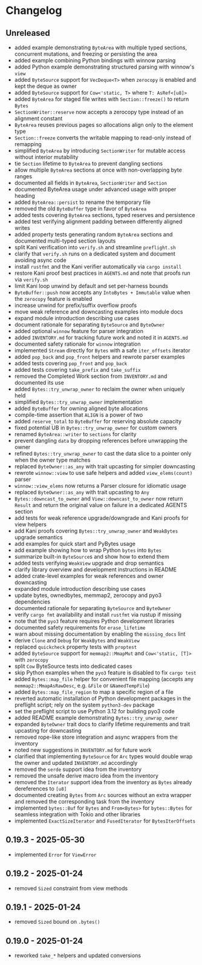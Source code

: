 # Changelog

## Unreleased
- added example demonstrating `ByteArea` with multiple typed sections, concurrent mutations, and freezing or persisting the area
- added example combining Python bindings with winnow parsing
- added Python example demonstrating structured parsing with winnow's `view`
- added `ByteSource` support for `VecDeque<T>` when `zerocopy` is enabled and kept the deque as owner
- added `ByteSource` support for `Cow<'static, T>` where `T: AsRef<[u8]>`
- added `ByteArea` for staged file writes with `Section::freeze()` to return `Bytes`
- `SectionWriter::reserve` now accepts a zerocopy type instead of an alignment constant
- `ByteArea` reuses previous pages so allocations align only to the element type
- `Section::freeze` converts the writable mapping to read-only instead of remapping
- simplified `ByteArea` by introducing `SectionWriter` for mutable access without
  interior mutability
- tie `Section` lifetime to `ByteArea` to prevent dangling sections
- allow multiple `ByteArea` sections at once with non-overlapping byte ranges
- documented all fields in `ByteArea`, `SectionWriter` and `Section`
- documented ByteArea usage under advanced usage with proper heading
- added `ByteArea::persist` to rename the temporary file
- removed the old `ByteBuffer` type in favor of `ByteArea`
- added tests covering `ByteArea` sections, typed reserves and persistence
- added test verifying alignment padding between differently aligned writes
- added property tests generating random `ByteArea` sections and documented
  multi-typed section layouts
- split Kani verification into `verify.sh` and streamline `preflight.sh`
- clarify that `verify.sh` runs on a dedicated system and document avoiding async code
- install `rustfmt` and the Kani verifier automatically via `cargo install`
- restore Kani proof best practices in `AGENTS.md` and note that proofs run via `verify.sh`
- limit Kani loop unwind by default and set per-harness bounds
- `ByteBuffer::push` now accepts any `IntoBytes + Immutable` value when the
  `zerocopy` feature is enabled
- increase unwind for prefix/suffix overflow proofs
- move weak reference and downcasting examples into module docs
- expand module introduction describing use cases
- document rationale for separating `ByteSource` and `ByteOwner`
- added optional `winnow` feature for parser integration
- added `INVENTORY.md` for tracking future work and noted it in `AGENTS.md`
- documented safety rationale for `winnow` integration
- implemented `Stream` directly for `Bytes` with a safe `iter_offsets` iterator
- added `pop_back` and `pop_front` helpers and rewrote parser examples
- added tests covering `pop_front` and `pop_back`
- added tests covering `take_prefix` and `take_suffix`
- removed the Completed Work section from `INVENTORY.md` and documented its use
- added `Bytes::try_unwrap_owner` to reclaim the owner when uniquely held
- simplified `Bytes::try_unwrap_owner` implementation
- added `ByteBuffer` for owning aligned byte allocations
- compile-time assertion that `ALIGN` is a power of two
- added `reserve_total` to `ByteBuffer` for reserving absolute capacity
- fixed potential UB in `Bytes::try_unwrap_owner` for custom owners
- renamed `ByteArea::writer` to `sections` for clarity
- prevent dangling `data` by dropping references before unwrapping the owner
- refined `Bytes::try_unwrap_owner` to cast the data slice to a pointer only
  when the owner type matches
- replaced `ByteOwner::as_any` with trait upcasting for simpler downcasting
- rewrote `winnow::view` to use safe helpers and added `view_elems(count)` parser
- `winnow::view_elems` now returns a Parser closure for idiomatic usage
- replaced `ByteOwner::as_any` with trait upcasting to `Any`
- `Bytes::downcast_to_owner` and `View::downcast_to_owner` now return `Result`
  and return the original value on failure
  in a dedicated AGENTS section
- add tests for weak reference upgrade/downgrade and Kani proofs for view helpers
- add Kani proofs covering `Bytes::try_unwrap_owner` and `WeakBytes` upgrade semantics
- add examples for quick start and PyBytes usage
- add example showing how to wrap Python `bytes` into `Bytes`
- summarize built-in `ByteSource`s and show how to extend them
- added tests verifying `WeakView` upgrade and drop semantics
- clarify library overview and development instructions in README
- added crate-level examples for weak references and owner downcasting
- expanded module introduction describing use cases
- update bytes, ownedbytes, memmap2, zerocopy and pyo3 dependencies
- documented rationale for separating `ByteSource` and `ByteOwner`
- verify `cargo fmt` availability and install `rustfmt` via rustup if missing
- note that the `pyo3` feature requires Python development libraries
- documented safety requirements for `erase_lifetime`
- warn about missing documentation by enabling the `missing_docs` lint
- derive `Clone` and `Debug` for `WeakBytes` and `WeakView`
- replaced `quickcheck` property tests with `proptest`
- added `ByteSource` support for `memmap2::MmapMut` and `Cow<'static, [T]>` with `zerocopy`
- split `Cow` ByteSource tests into dedicated cases
- skip Python examples when the `pyo3` feature is disabled to fix `cargo test`
- added `Bytes::map_file` helper for convenient file mapping
  (accepts any `memmap2::MmapAsRawDesc`, e.g. `&File` or `&NamedTempFile`)
- added `Bytes::map_file_region` to map a specific region of a file
- reverted automatic installation of Python development packages in the
  preflight script; rely on the system `python3-dev` package
- set the preflight script to use Python 3.12 for building pyo3 code
- added README example demonstrating `Bytes::try_unwrap_owner`
- expanded `ByteOwner` trait docs to clarify lifetime requirements and trait
  upcasting for downcasting
- removed rope-like store integration and async wrappers from the inventory
- noted new suggestions in `INVENTORY.md` for future work
- clarified that implementing `ByteSource` for `Arc` types would double wrap the
  owner and updated `INVENTORY.md` accordingly
- removed the `serde` support idea from the inventory
- removed the unsafe derive macro idea from the inventory
- removed the `Iterator` support idea from the inventory as `Bytes` already
  dereferences to `[u8]`
- documented creating `Bytes` from `Arc` sources without an extra wrapper and
  removed the corresponding task from the inventory
- implemented `bytes::Buf` for `Bytes` and `From<Bytes>` for `bytes::Bytes` for
  seamless integration with Tokio and other libraries
- implemented `ExactSizeIterator` and `FusedIterator` for `BytesIterOffsets`

## 0.19.3 - 2025-05-30
- implemented `Error` for `ViewError`

## 0.19.2 - 2025-01-24
- removed `Sized` constraint from view methods

## 0.19.1 - 2025-01-24
- removed `Sized` bound on `.bytes()`

## 0.19.0 - 2025-01-24
- reworked `take_*` helpers and updated conversions
